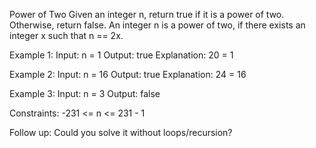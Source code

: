 Power of Two
Given an integer n, return true if it is a power of two. Otherwise, return false.
An integer n is a power of two, if there exists an integer x such that n == 2x.

Example 1:
Input: n = 1
Output: true
Explanation: 20 = 1

Example 2:
Input: n = 16
Output: true
Explanation: 24 = 16

Example 3:
Input: n = 3
Output: false

Constraints:
-231 <= n <= 231 - 1

Follow up: Could you solve it without loops/recursion?
